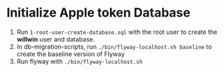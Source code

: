 # Initialize Apple token Database

1. Run `1-root-user-create-database.sql` with the root user to create the **willwin** user and database.
2. In db-migration-scripts, run `./bin/flyway-localhost.sh baseline` to create the baseline version of Flyway
3. Run flyway with `./bin/flyway-localhost.sh`
